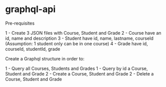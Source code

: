 # graphql-api

Pre-requisites

1 - Create 3 JSON files with Course, Student and Grade
2 - Course have an id, name and description
3 - Student have id, name, lastname, courseId (Assumption: 1 student only can be in one course)
4 - Grade have id, courseId, studentId, grade

Create a Graphql structure in order to:

1 - Query all Courses, Students and Grades
1 - Query by id a Course, Student and Grade
2 - Create a Course, Student and Grade
2 - Delete a Course, Student and Grade